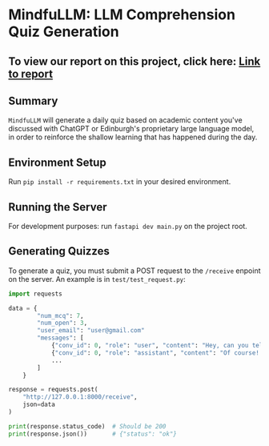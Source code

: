 # MindfuLLM: LLM Comprehension Quiz Generation

## To view our report on this project, click here: <a href="https://docs.google.com/document/d/1j4v1ITYjrSelpK56IqW31xNUDVgVqI0OAKsK8H4oR8k/edit?usp=sharing" target="_blank">Link to report</a>

## Summary
`MindfuLLM` will generate a daily quiz based on academic content you've discussed with ChatGPT or Edinburgh's proprietary large language model, in order to reinforce the shallow learning that has happened during the day. 



## Environment Setup

Run `pip install -r requirements.txt` in your desired environment.

## Running the Server

For development purposes: run `fastapi dev main.py` on the project root.

## Generating Quizzes

To generate a quiz, you must submit a POST request to the `/receive` enpoint on the server.
An example is in `test/test_request.py`:

```python
import requests

data = {
        "num_mcq": 7,
        "num_open": 3,
        "user_email": "user@gmail.com"
        "messages": [
            {"conv_id": 0, "role": "user", "content": "Hey, can you tell me a bit about the rise of the Roman Empire?"},
            {"conv_id": 0, "role": "assistant", "content": "Of course! The Roman Empire rose from the Roman Republic around 27 BCE when Augustus became the first emperor. It marked a shift from a republic led by elected officials to a centralized imperial system."},
            ...
        ]
    }

response = requests.post(
    "http://127.0.0.1:8000/receive",
    json=data
)

print(response.status_code)  # Should be 200
print(response.json())       # {"status": "ok"}
```
